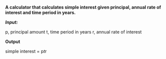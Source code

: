 **A calculator that calculates simple interest given principal, annual rate of interest and time period in years.**

***Input:***

   p, principal amount
   t, time period in years
   r, annual rate of interest
   
**Output**

   simple interest = p*t*r
